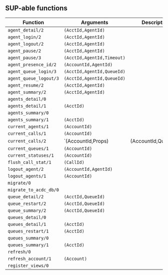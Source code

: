 ## SUP-able functions

| Function | Arguments | Description |
| -------- | --------- | ----------- |
| `agent_detail/2` | `(AcctId,AgentId)` | |
| `agent_login/2` | `(AcctId,AgentId)` | |
| `agent_logout/2` | `(AcctId,AgentId)` | |
| `agent_pause/2` | `(AcctId,AgentId)` | |
| `agent_pause/3` | `(AcctId,AgentId,Timeout)` | |
| `agent_presence_id/2` | `(AccountId,AgentId)` | |
| `agent_queue_login/3` | `(AcctId,AgentId,QueueId)` | |
| `agent_queue_logout/3` | `(AcctId,AgentId,QueueId)` | |
| `agent_resume/2` | `(AcctId,AgentId)` | |
| `agent_summary/2` | `(AcctId,AgentId)` | |
| `agents_detail/0` |  | |
| `agents_detail/1` | `(AcctId)` | |
| `agents_summary/0` |  | |
| `agents_summary/1` | `(AcctId)` | |
| `current_agents/1` | `(AccountId)` | |
| `current_calls/1` | `(AccountId)` | |
| `current_calls/2` | `(AccountId,Props) | (AccountId,QueueId)` | |
| `current_queues/1` | `(AccountId)` | |
| `current_statuses/1` | `(AccountId)` | |
| `flush_call_stat/1` | `(CallId)` | |
| `logout_agent/2` | `(AccountId,AgentId)` | |
| `logout_agents/1` | `(AccountId)` | |
| `migrate/0` |  | |
| `migrate_to_acdc_db/0` |  | |
| `queue_detail/2` | `(AcctId,QueueId)` | |
| `queue_restart/2` | `(AcctId,QueueId)` | |
| `queue_summary/2` | `(AcctId,QueueId)` | |
| `queues_detail/0` |  | |
| `queues_detail/1` | `(AcctId)` | |
| `queues_restart/1` | `(AcctId)` | |
| `queues_summary/0` |  | |
| `queues_summary/1` | `(AcctId)` | |
| `refresh/0` |  | |
| `refresh_account/1` | `(Account)` | |
| `register_views/0` |  | |
